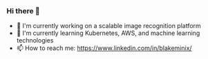 ### Hi there 👋
- 🔭 I'm currently working on a scalable image recognition platform
- 🌱 I'm currently learning Kubernetes, AWS, and machine learning technologies
- 📫 How to reach me: https://www.linkedin.com/in/blakeminix/


<!--
**blakeminix/blakeminix** is a ✨ _special_ ✨ repository because its `README.md` (this file) appears on your GitHub profile.

Here are some ideas to get you started:

- 🔭 I’m currently working on ...
- 🌱 I’m currently learning ...
- 👯 I’m looking to collaborate on ...
- 🤔 I’m looking for help with ...
- 💬 Ask me about ...
- 📫 How to reach me: ...
- 😄 Pronouns: ...
- ⚡ Fun fact: ...
-->
